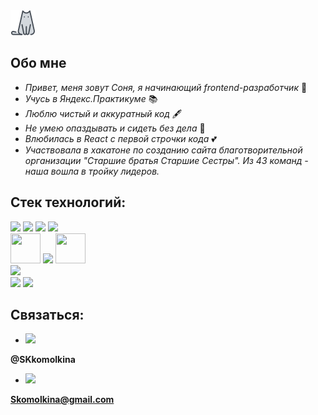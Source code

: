 <img src="https://raw.githubusercontent.com/SKKomolkina/SKKomolkina/main/assets/icons8-cat-40.png">

## Обо мне

* _Привет, меня зовут Соня, я начинающий frontend-разработчик_  👋
* _Учусь в Яндекс.Практикуме_ 📚
* _Люблю чистый и аккуратный код_ 🖋
* _Не умею опаздывать и сидеть без дела_ 🚀
* _Влюбилась в React с первой строчки кода_ 💕
* _Участвовала в хакатоне по созданию сайта благотворительной организации "Старшие братья Старшие Сестры". Из 43 команд - наша вошла в тройку лидеров._ 

## Стек технологий:

<div>
<img src="https://img.icons8.com/dusk/42/000000/html-5.png" />
<img src="https://img.icons8.com/dusk/42/000000/css3.png"/>
<img src="https://img.icons8.com/dusk/42/000000/javascript.png" />
<img src="https://img.icons8.com/plasticine/48/000000/react.png"/> 
</div>

<div>
<img src="https://img.icons8.com/color/48/000000/npm.png" width="48" height="48"/> 
<img src="https://img.icons8.com/windows/52/000000/nodejs.png"/>
<img height="48" src="https://www.vectorlogo.zone/logos/expressjs/expressjs-icon.svg" width="48"/>
</div>

<div>
<img src="https://img.icons8.com/color/48/000000/mongodb.png"/>
</div>

<div> 
<img src="https://img.icons8.com/dusk/48/000000/webpack.png"/> 
<img src="https://img.icons8.com/windows/48/000000/git.png"/>
</div>

## Связаться:

* <img src="https://img.icons8.com/clouds/68/000000/telegram-app.png"/>
**@SKkomolkina**

* <img src="https://img.icons8.com/clouds/68/000000/apple-mail.png"/>
**Skomolkina@gmail.com**
